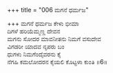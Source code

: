 +++
title = "006 ಮಗನೆ ಧರ್ಮಜ"

+++
ಮಗನೆ ಧರ್ಮಜ ಕೇಳು ಭೀಮಾ  
ದಿಗಳೆ ಹರಿಯೆಮ್ಮಣ್ಣ ದೇವನ  
ಮಗನು ಸೋದರ ಮಾವನೀತನು ನಿಮಗೆ ವಸುದೇವ   
ವಿಗಡರೀ ಯಾದವ ನೃಪರು ಬಂ  
ಧುಗಳು ನಿಮಗೆಂದೈವರನು ಕೈ  
ನೆಗಹಿ ಕಮಲೋದರನ ಕೈಯಲಿ ಕೊಟ್ಟಳಾ ಕುಂತಿ     ॥6॥